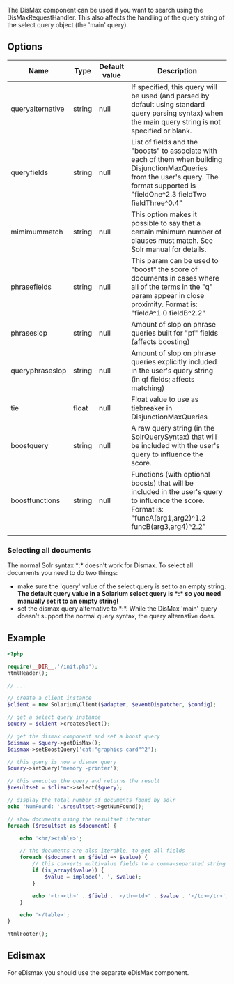 The DisMax component can be used if you want to search using the DisMaxRequestHandler. This also affects the handling of the query string of the select query object (the 'main' query).

Options
-------

| Name             | Type   | Default value | Description                                                                                                                                                                              |
|------------------|--------|---------------|------------------------------------------------------------------------------------------------------------------------------------------------------------------------------------------|
| queryalternative | string | null          | If specified, this query will be used (and parsed by default using standard query parsing syntax) when the main query string is not specified or blank.                                  |
| queryfields      | string | null          | List of fields and the "boosts" to associate with each of them when building DisjunctionMaxQueries from the user's query. The format supported is "fieldOne^2.3 fieldTwo fieldThree^0.4" |
| mimimummatch     | string | null          | This option makes it possible to say that a certain minimum number of clauses must match. See Solr manual for details.                                                                   |
| phrasefields     | string | null          | This param can be used to "boost" the score of documents in cases where all of the terms in the "q" param appear in close proximity. Format is: "fieldA^1.0 fieldB^2.2"                  |
| phraseslop       | string | null          | Amount of slop on phrase queries built for "pf" fields (affects boosting)                                                                                                                |
| queryphraseslop  | string | null          | Amount of slop on phrase queries explicitly included in the user's query string (in qf fields; affects matching)                                                                         |
| tie              | float  | null          | Float value to use as tiebreaker in DisjunctionMaxQueries                                                                                                                                |
| boostquery       | string | null          | A raw query string (in the SolrQuerySyntax) that will be included with the user's query to influence the score.                                                                          |
| boostfunctions   | string | null          | Functions (with optional boosts) that will be included in the user's query to influence the score. Format is: "funcA(arg1,arg2)^1.2 funcB(arg3,arg4)^2.2"                                |
||

### Selecting all documents

The normal Solr syntax \*:\* doesn't work for Dismax. To select all documents you need to do two things:

-   make sure the 'query' value of the select query is set to an empty string. **The default query value in a Solarium select query is \*:\* so you need manually set it to an empty string!**
-   set the dismax query alternative to \*:\*. While the DisMax 'main' query doesn't support the normal query syntax, the query alternative does.

Example
-------

```php
<?php

require(__DIR__.'/init.php');
htmlHeader();

// ...

// create a client instance
$client = new Solarium\Client($adapter, $eventDispatcher, $config);

// get a select query instance
$query = $client->createSelect();

// get the dismax component and set a boost query
$dismax = $query->getDisMax();
$dismax->setBoostQuery('cat:"graphics card"^2');

// this query is now a dismax query
$query->setQuery('memory -printer');

// this executes the query and returns the result
$resultset = $client->select($query);

// display the total number of documents found by solr
echo 'NumFound: '.$resultset->getNumFound();

// show documents using the resultset iterator
foreach ($resultset as $document) {

    echo '<hr/><table>';

    // the documents are also iterable, to get all fields
    foreach ($document as $field => $value) {
        // this converts multivalue fields to a comma-separated string
        if (is_array($value)) {
            $value = implode(', ', $value);
        }

        echo '<tr><th>' . $field . '</th><td>' . $value . '</td></tr>';
    }

    echo '</table>';
}

htmlFooter();

```

Edismax
-------

For eDismax you should use the separate eDisMax component.
